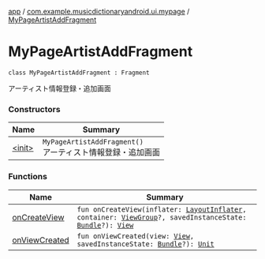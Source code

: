 [app](../../index.md) / [com.example.musicdictionaryandroid.ui.mypage](../index.md) / [MyPageArtistAddFragment](./index.md)

# MyPageArtistAddFragment

`class MyPageArtistAddFragment : Fragment`

アーティスト情報登録・追加画面

### Constructors

| Name | Summary |
|---|---|
| [&lt;init&gt;](-init-.md) | `MyPageArtistAddFragment()`<br>アーティスト情報登録・追加画面 |

### Functions

| Name | Summary |
|---|---|
| [onCreateView](on-create-view.md) | `fun onCreateView(inflater: `[`LayoutInflater`](https://developer.android.com/reference/android/view/LayoutInflater.html)`, container: `[`ViewGroup`](https://developer.android.com/reference/android/view/ViewGroup.html)`?, savedInstanceState: `[`Bundle`](https://developer.android.com/reference/android/os/Bundle.html)`?): `[`View`](https://developer.android.com/reference/android/view/View.html) |
| [onViewCreated](on-view-created.md) | `fun onViewCreated(view: `[`View`](https://developer.android.com/reference/android/view/View.html)`, savedInstanceState: `[`Bundle`](https://developer.android.com/reference/android/os/Bundle.html)`?): `[`Unit`](https://kotlinlang.org/api/latest/jvm/stdlib/kotlin/-unit/index.html) |
